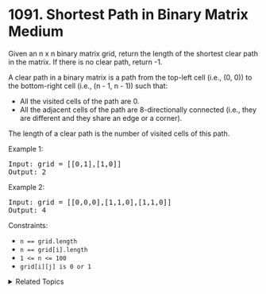 # 1091. Shortest Path in Binary Matrix<br> Medium

Given an n x n binary matrix grid, return the length of the shortest clear path in the matrix. If there is no clear path, return -1.

A clear path in a binary matrix is a path from the top-left cell (i.e., (0, 0)) to the bottom-right cell (i.e., (n - 1, n - 1)) such that:

- All the visited cells of the path are 0.
- All the adjacent cells of the path are 8-directionally connected (i.e., they are different and they share an edge or a corner).

The length of a clear path is the number of visited cells of this path.

Example 1:

<pre>
Input: grid = [[0,1],[1,0]]
Output: 2
</pre>

Example 2:

<pre>
Input: grid = [[0,0,0],[1,1,0],[1,1,0]]
Output: 4
</pre>

Constraints:

- `n == grid.length`
- `n == grid[i].length`
- `1 <= n <= 100`
- `grid[i][j] is 0 or 1`

<details>

<summary> Related Topics </summary>

-   `BFS`

</details>